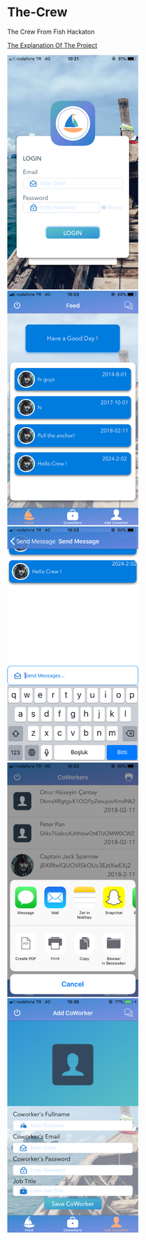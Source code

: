 # The-Crew
The Crew From Fish Hackaton

<a href="https://github.com/onurhuseyincantay/The-Crew/blob/master/FishHackaton.pdf"> The Explanation Of The Project</a>
<div>
<img src="https://github.com/onurhuseyincantay/The-Crew/blob/master/Resources/IMG_2575.PNG" width="300">

<img src="https://github.com/onurhuseyincantay/The-Crew/blob/master/Resources/IMG_2576.PNG" width="300">
</div>
<div>
<img src="https://github.com/onurhuseyincantay/The-Crew/blob/master/Resources/IMG_2577.PNG" width="300">

<img src="https://github.com/onurhuseyincantay/The-Crew/blob/master/Resources/IMG_2578.PNG" width="300">

<img src="https://github.com/onurhuseyincantay/The-Crew/blob/master/Resources/IMG_2580.PNG" width="300">
</div>
